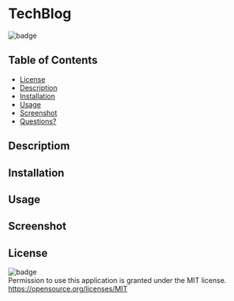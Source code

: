 # TechBlog

![badge](https://img.shields.io/badge/license-MIT-important)

## Table of Contents

* [License](#license)
* [Description](#description)
* [Installation](#installation)
* [Usage](#usage)
* [Screenshot](#screenshot)
* [Questions?](#questions)


## Descriptiom


## Installation


## Usage
 

## Screenshot



## License
![badge](https://img.shields.io/badge/license-MIT-important)<br>
Permission to use this application is granted under the MIT license. <https://opensource.org/licenses/MIT>